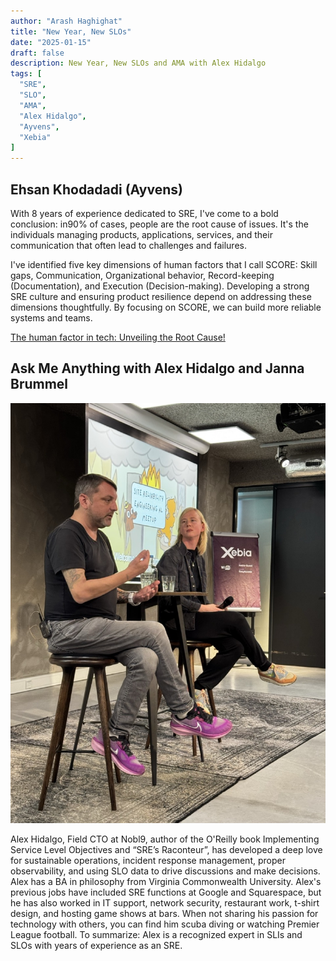 ```yaml
---
author: "Arash Haghighat"
title: "New Year, New SLOs"
date: "2025-01-15"
draft: false
description: New Year, New SLOs and AMA with Alex Hidalgo
tags: [
  "SRE",
  "SLO",
  "AMA",
  "Alex Hidalgo",
  "Ayvens",
  "Xebia"
]
---
```


## Ehsan Khodadadi (Ayvens)

With 8 years of experience dedicated to SRE, I've come to a bold conclusion: in90% of cases, people
are the root cause of issues. It's the individuals managing products, applications, services, and
their communication that often lead to challenges and failures.

I've identified five key dimensions of human factors that I call SCORE: Skill gaps, Communication,
Organizational behavior, Record-keeping (Documentation), and Execution (Decision-making). Developing
a strong SRE culture and ensuring product resilience depend on addressing these dimensions
thoughtfully. By focusing on SCORE, we can build more reliable systems and teams.

[The human factor in tech: Unveiling the Root Cause!](./files/the-human-factor-in-sre.pdf)

## Ask Me Anything with Alex Hidalgo and Janna Brummel

![AMA Alex Hidalgo and Janna Brummel](./files/ama-alex-and-janna.jpeg)

Alex Hidalgo, Field CTO at Nobl9, author of the O'Reilly book Implementing Service Level Objectives
and “SRE’s Raconteur”, has developed a deep love for sustainable operations, incident response
management, proper observability, and using SLO data to drive discussions and make decisions. Alex
has a BA in philosophy from Virginia Commonwealth University. Alex's previous jobs have included SRE
functions at Google and Squarespace, but he has also worked in IT support, network security,
restaurant work, t-shirt design, and hosting game shows at bars. When not sharing his passion for
technology with others, you can find him scuba diving or watching Premier League football. To
summarize: Alex is a recognized expert in SLIs and SLOs with years of experience as an SRE.
